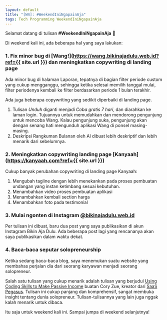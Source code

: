 ```yaml
---
layout: default
title: "[W4]: #WeekendIniNgapainAja"
tags: Tech Programming WeekendIniNgapainAja
---
```


Selamat datang di tulisan **#WeekendIniNgapainAja** 🎉

Di weekend kali ini, ada beberapa hal yang saya lakukan:

### 1. Fix minor bug di [Wang!](https://wang.bikinajadulu.web.id?ref={{ site.url }}) dan meningkatkan copywriting di landing page

Ada minor bug di halaman Laporan, tepatnya di bagian filter periode custom yang cukup mengganggu, sehingga ketika selesai memilih tanggal mulai, filter periodenya kembali ke filter berdasarkan periode 1 bulan terakhir.

Ada juga beberapa copywriting yang sedikit diperbaiki di landing page.

1. Tulisan *Unduh* diganti menjadi *Coba gratis 7 hari*, dan diarahkan ke laman login. Tujuannya untuk memudahkan dan mendorong pengunjung untuk mencoba Wang. Kalau pengunjung suka, pengunjung akan dengan senang hati mengunduh aplikasi Wang di ponsel masing-masing.
2. Deskripsi Rangkuman Bulanan oleh AI dibuat lebih deskriptif dan lebih menarik dari sebelumnya.

### 2. Meningkatkan copywriting landing page [Kanyaah](https://kanyaah.com?ref={{ site.url }})

Cukup banyak perubahan copywriting di landing page Kanyaah:

1. Mengubah tagline dengan lebih menekankan pada proses pembuatan undangan yang instan ketimbang sesuai kebutuhan.
2. Menambahkan video proses pembuatan aplikasi
3. Menambahkan kembali section harga
4. Menambahkan foto pada testimonial


### 3. Mulai ngonten di Instagram [@bikinajadulu.web.id](https://instagram.com/bikinajadulu.web.id)

Per tulisan ini dibuat, baru dua post yang saya publikasikan di akun Instagram Bikin Aja Dulu. Ada beberapa post lagi yang rencananya akan saya publikasikan dalam waktu dekat.

### 4. Baca-baca seputar solopreneurship

Ketika sedang baca-baca blog, saya menemukan suatu website yang membahas perjalan dia dari seorang karyawan menjadi seorang solopreneur.

Salah satu tulisan yang cukup menarik adalah tulisan yang berjudul [Using Coding Skills to Make Passive Income](https://www.coryzue.com/writing/solopreneur/) buatan Cory Zue, kreator dari [SaaS Pegasus](https://saaspegasus.com). Tulisan ini cukup panjang dan komprehensif, sangat membuka insight tentang dunia solopreneur. Tulisan-tulisannya yang lain juga nggak kalah menarik untuk dibaca.

Itu saja untuk weekend kali ini. Sampai jumpa di weekend selanjutnya!
